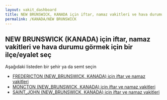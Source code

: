 ```yaml
---
layout: vakit_dashboard
title: NEW BRUNSWICK, KANADA için iftar, namaz vakitleri ve hava durumu - ilçe/eyalet seç
permalink: /KANADA/NEW BRUNSWICK
---
```


## NEW BRUNSWICK (KANADA) için iftar, namaz vakitleri ve hava durumu  görmek için bir ilçe/eyalet seç

Aşağıdaki listeden bir şehir ya da semt seçin

* [FREDERICTON (NEW_BRUNSWICK, KANADA) için iftar ve namaz vakitleri](/KANADA/NEW_BRUNSWICK/FREDERICTON)
* [MONCTON (NEW_BRUNSWICK, KANADA) için iftar ve namaz vakitleri](/KANADA/NEW_BRUNSWICK/MONCTON)
* [SAINT_JOHN (NEW_BRUNSWICK, KANADA) için iftar ve namaz vakitleri](/KANADA/NEW_BRUNSWICK/SAINT_JOHN)

<script type="text/javascript">
  var GLOBAL_COUNTRY = 'KANADA';
  var GLOBAL_CITY = 'NEW BRUNSWICK';
  var GLOBAL_STATE = 'NEW BRUNSWICK';
</script>
